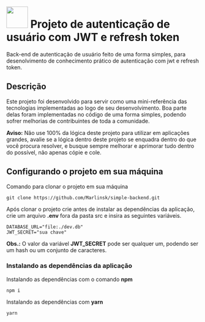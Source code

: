 # <img src="https://github.com/Marlinsk/simple-backend-node/blob/main/.github/key.png" width="56px" height="56px"> Projeto de autenticação de usuário com JWT e refresh token
Back-end de autenticação de usuário feito de uma forma simples, para desenolvimento de conhecimento prático de autenticação com jwt e refresh token.

## Descrição
Este projeto foi desenvolvido para servir como uma mini-referência das tecnologias implementadas ao logo de seu desenvolvimento. Boa parte delas foram implementadas no código de uma forma simples, podendo sofrer melhorias de contribuintes de toda a comunidade.

**Aviso:** Não use 100% da lógica deste projeto para utilizar em aplicações grandes, avalie se a lógica dentro deste projeto se enquadra dentro do que você procura resolver, e busque sempre melhorar e aprimorar tudo dentro do possível, não apenas cópie e cole.

## Configurando o projeto em sua máquina
Comando para clonar o projeto em sua máquina
```
git clone https://github.com/Marlinsk/simple-backend.git
```

Após clonar o projeto crie antes de instalar as dependências da aplicação, crie um arquivo **.env** fora da pasta src e insira as seguintes variáveis.
```
DATABASE_URL="file:./dev.db"
JWT_SECRET="sua chave"
```
**Obs.:** O valor da variável **JWT_SECRET** pode ser qualquer um, podendo ser um hash ou um conjunto de caracteres.

### Instalando as dependências da aplicação
Instalando as dependências com o comando **npm**
```
npm i
```

Instalando as dependências com **yarn**
```
yarn
```
